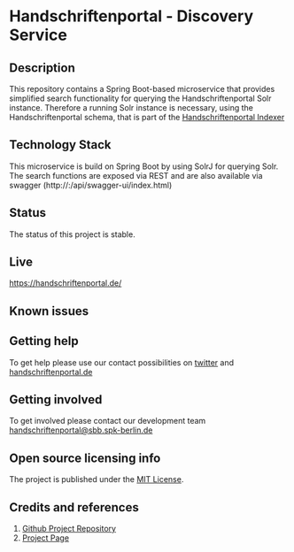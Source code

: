 # Handschriftenportal - Discovery Service

## Description
This repository contains a Spring Boot-based microservice that provides simplified search functionality for querying the Handschriftenportal Solr instance. Therefore a running Solr instance is necessary, using the Handschriftenportal schema, that is part of the [Handschriftenportal Indexer](https://github.com/handschriftenportal-dev/hsp-fo-indexer)

## Technology Stack
This microservice is build on Spring Boot by using SolrJ for querying Solr. The search functions are exposed via REST and are also available via swagger (http://<host>:<port>/api/swagger-ui/index.html)

## Status
The status of this project is stable.

## Live

https://handschriftenportal.de/

## Known issues

## Getting help

To get help please use our contact possibilities on [twitter](https://twitter.com/hsprtl)
and [handschriftenportal.de](https://handschriftenportal.de/)

## Getting involved

To get involved please contact our development team
[handschriftenportal@sbb.spk-berlin.de](mailto:handschriftenportal-dev@sbb.spk-berlin.de)

## Open source licensing info

The project is published under the [MIT License](https://opensource.org/licenses/MIT).

## Credits and references

1. [Github Project Repository](https://github.com/handschriftenportal-dev)
2. [Project Page](https://handschriftenportal.de/)
